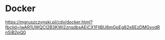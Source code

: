 # Docker
https://mgruszczynski.pl/cdv/docker.html?fbclid=IwAR1UWQCI2B3KWj2znsdbsAEiCX1FIlBU6mGpEg82s6EzDMGvvdRnSiB2pQ0
